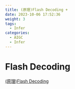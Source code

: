 ```yaml
---
title: (原理)Flash Decoding +
date: 2023-10-06 17:52:36
weight: 3
tags:
  - Infer
categories: 
  - AIGC
  - Infer 
---
```


<p></p>
<!-- more -->



# Flash Decoding
[(原理)Flash Decoding](https://candied-skunk-1ca.notion.site/Flash-Decoding-110bfe2110848085aa6dde60217c486a?pvs=4)